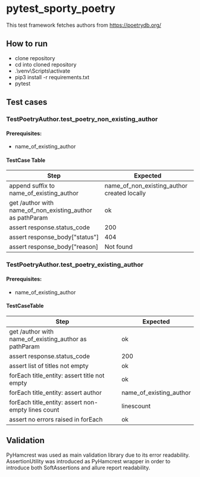 # pytest_sporty_poetry

This test framework fetches authors from https://poetrydb.org/

## How to run

* clone repository
* cd into cloned repository
* .\venv\Scripts\activate
* pip3 install -r requirements.txt
* pytest

## Test cases

### TestPoetryAuthor.test_poetry_non_existing_author

#### Prerequisites:

* name_of_existing_author

#### TestCase Table

| Step                                                      | Expected                                    |
|-----------------------------------------------------------|---------------------------------------------|
| append suffix to name_of_existing_author                  | name_of_non_existing_author created locally |
| get /author with name_of_non_existing_author as pathParam | ok                                          |
| assert response.status_code                               | 200                                         |
| assert response_body["status"]                            | 404                                         |
| assert response_body["reason]                             | Not found                                   |

### TestPoetryAuthor.test_poetry_existing_author

#### Prerequisites:
* name_of_existing_author

#### TestCaseTable
| Step                                                  | Expected                |
|-------------------------------------------------------|-------------------------|
| get /author with name_of_existing_author as pathParam | ok                      |
| assert response.status_code                           | 200                     |
| assert list of titles not empty                       | ok                      |
| forEach title_entity: assert title not empty          | ok                      |
| forEach title_entity: assert author                   | name_of_existing_author |
| forEach title_entity: assert non-empty lines count    | linescount              |
| assert no errors raised in forEach                    | ok                      |
## Validation
PyHamcrest was used as main validation library due to its error readability. 
AssertionUtility was introduced as PyHamcrest wrapper in order to introduce both SoftAssertions and allure report readability.